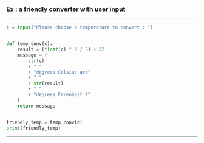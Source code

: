 ### Ex : a friendly converter with user input
---

```python
c = input("Please choose a temperature to convert : ")


def temp_conv(c):
    result = (float(c) * 9 / 5) + 32
    message = (
        str(c)
        + " "
        + "degrees Celsius are"
        + " "
        + str(result)
        + " "
        + "degrees Farenheit !"
    )
    return message


friendly_temp = temp_conv(c)
print(friendly_temp)
```
---
